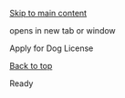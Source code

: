 [Skip to main content](https://www.pittsburghpa.gov/Home/Do-it-online/Apply-for-Dog-License#main-content)

opens in new tab or window

Apply for Dog License

[Back to top](https://www.pittsburghpa.gov/Home/Do-it-online/Apply-for-Dog-License#body-top)

Ready
